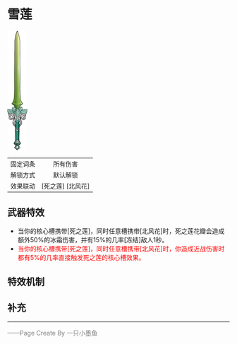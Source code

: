 # 雪莲

![雪莲](../Img/Texture2D_Sword/雪莲.png)

|||
|:----:|:----:|
|固定词条|所有伤害|
|解锁方式|默认解锁|
|效果联动|[死之莲] [北风花]|


## 武器特效
- 当你的核心槽携带[死之莲]，同时任意槽携带[北风花]时，死之莲花瓣会造成额外50%的冰霜伤害，并有15%的几率[冻结]敌人1秒。
- <font color=red>当你的核心槽携带[死之莲]，同时任意槽携带[北风花]时，你造成近战伤害时都有5%的几率直接触发死之莲的核心槽效果。</font>

## 特效机制

## 补充

---

<font color=grey>——Page Create By 一只小墨鱼</font>
